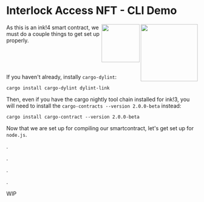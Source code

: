 # Interlock Access NFT - CLI Demo

<img style="top: -10px" align="right" width="150" height="150" src="https://user-images.githubusercontent.com/69293813/211382026-cf3fc80c-4489-4017-b10e-c1cb27c89ae0.png">
<img align="right" width="100" height="100" src="https://user-images.githubusercontent.com/69293813/211380333-f29cd213-f1f5-46c6-8c02-5ba0e15588f0.png">

As this is an ink!4 smart contract, we must do a couple things to get set up properly.

<br>
<br>
<br>

If you haven't already, instally `cargo-dylint`:
```
cargo install cargo-dylint dylint-link
```
Then, even if you have the cargo nightly tool chain installed for ink!3, you will need to install the `cargo-contracts --version 2.0.0-beta` instead:
```
cargo install cargo-contract --version 2.0.0-beta
```

Now that we are set up for compiling our smartcontract, let's get set up for `node.js`.

.

.

.

.

WIP
